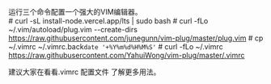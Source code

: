 

运行三个命令配置一个强大的VIM编辑器。  
    # curl -sL install-node.vercel.app/lts | sudo  bash
    # curl -fLo ~/.vim/autoload/plug.vim --create-dirs \
    https://raw.githubusercontent.com/junegunn/vim-plug/master/plug.vim
    # cp ~/.vimrc ~/.vimrc.back`date '+%Y%m%d%H%M%S'`
    # curl -fLo ~/.vimrc \
          https://raw.githubusercontent.com/YahuiWong/vim-plug/master/.vimrc



建议大家在看看.vimrc 配置文件 了解更多用法。